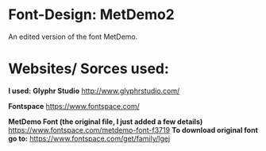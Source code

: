 # Font-Design: MetDemo2
An edited version of the font MetDemo.


# Websites/ Sorces used:
**I used:**
  **Glyphr Studio**
      http://www.glyphrstudio.com/
  
  **Fontspace**
      https://www.fontspace.com/
      
  **MetDemo Font (the original file, I just added a few details)**
      https://www.fontspace.com/metdemo-font-f3719
      **To download original font go to:**
         https://www.fontspace.com/get/family/lgej
        
    

